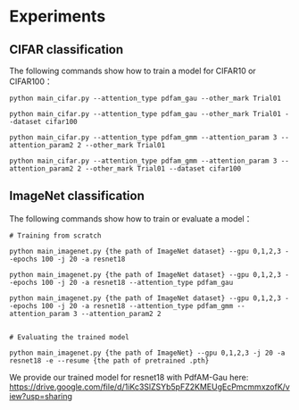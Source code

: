 # Experiments

## CIFAR classification

The following commands show how to train a model for CIFAR10 or CIFAR100：

```shell
python main_cifar.py --attention_type pdfam_gau --other_mark Trial01

python main_cifar.py --attention_type pdfam_gau --other_mark Trial01 --dataset cifar100

python main_cifar.py --attention_type pdfam_gmm --attention_param 3 --attention_param2 2 --other_mark Trial01

python main_cifar.py --attention_type pdfam_gmm --attention_param 3 --attention_param2 2 --other_mark Trial01 --dataset cifar100
```

## ImageNet classification

The following commands show how to train or evaluate a model：

```shell
# Training from scratch

python main_imagenet.py {the path of ImageNet dataset} --gpu 0,1,2,3 --epochs 100 -j 20 -a resnet18 

python main_imagenet.py {the path of ImageNet dataset} --gpu 0,1,2,3 --epochs 100 -j 20 -a resnet18 --attention_type pdfam_gau 

python main_imagenet.py {the path of ImageNet dataset} --gpu 0,1,2,3 --epochs 100 -j 20 -a resnet18 --attention_type pdfam_gmm --attention_param 3 --attention_param2 2 


# Evaluating the trained model

python main_imagenet.py {the path of ImageNet} --gpu 0,1,2,3 -j 20 -a resnet18 -e --resume {the path of pretrained .pth}
```

We provide our trained model for resnet18 with PdfAM-Gau here: https://drive.google.com/file/d/1iKc3SlZSYb5pFZ2KMEUgEcPmcmmxzofK/view?usp=sharing

